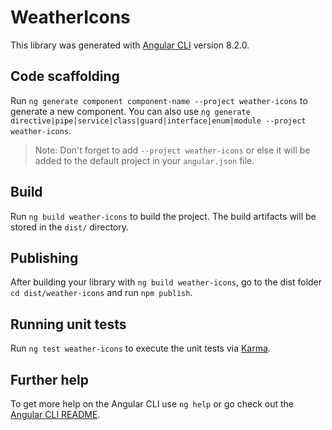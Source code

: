 # WeatherIcons

This library was generated with [Angular CLI](https://github.com/angular/angular-cli) version 8.2.0.

## Code scaffolding

Run `ng generate component component-name --project weather-icons` to generate a new component. You can also use `ng generate directive|pipe|service|class|guard|interface|enum|module --project weather-icons`.
> Note: Don't forget to add `--project weather-icons` or else it will be added to the default project in your `angular.json` file. 

## Build

Run `ng build weather-icons` to build the project. The build artifacts will be stored in the `dist/` directory.

## Publishing

After building your library with `ng build weather-icons`, go to the dist folder `cd dist/weather-icons` and run `npm publish`.

## Running unit tests

Run `ng test weather-icons` to execute the unit tests via [Karma](https://karma-runner.github.io).

## Further help

To get more help on the Angular CLI use `ng help` or go check out the [Angular CLI README](https://github.com/angular/angular-cli/blob/master/README.md).
